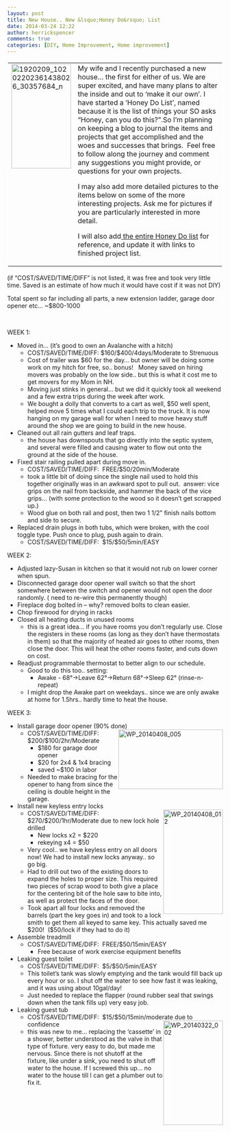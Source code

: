 ```yaml
---
layout: post
title: New House.. New &lsquo;Honey Do&rsquo; List
date: 2014-03-24 12:22
author: herrickspencer
comments: true
categories: [DIY, Home Improvement, Home improvement]
---
```

<table style="border-top:#ffffff 2px solid;border-right:#ffffff 2px solid;border-bottom:#ffffff 2px solid;border-left:#ffffff 2px solid;" cellspacing="0" cellpadding="2" width="680" border="0"><tbody>     <tr>       <td valign="top" width="128"><a href="/{{ site.postMedia }}/2014/03/1920209_10202202361438026_30357684_n.jpg"><img title="1920209_10202202361438026_30357684_n" style="margin-left:0;display:inline;margin-right:0;border-color:transparent;border-width:0;" border="0" alt="1920209_10202202361438026_30357684_n" src="/{{ site.postMedia }}/2014/03/1920209_10202202361438026_30357684_n_thumb.jpg" width="139" align="left" height="244" /></a></td>        <td valign="top" width="550">My wife and I recently purchased a new house… the first for either of us. We are super excited, and have many plans to alter the inside and out to ‘make it our own’. I have started a ‘Honey Do List’, named because it is the list of things your SO asks “Honey, can you do this?”.So I’m planning on keeping a blog to journal the items and projects that get accomplished and the woes and successes that brings.&#160; Feel free to follow along the journey and comment any suggestions you might provide, or questions for your own projects.          <p>I may also add more detailed pictures to the items below on some of the more interesting projects. Ask me for pictures if you are particularly interested in more detail.</p>          <p>I will also add<a title="Honey Do List" href="https://herrickspencer.wordpress.com/honey-do-list/"> the entire Honey Do list</a> for reference, and update it with links to finished project list.</p>       </td>     </tr>   </tbody></table>  <p>(if “COST/SAVED/TIME/DIFF” is not listed, it was free and took very little time. Saved is an estimate of how much it would have cost if it was not DIY)</p>  <p>Total spent so far including all parts, a new extension ladder, garage door opener etc… ~$800-1000</p>  <p>&#160;</p>  <p>WEEK 1:</p>  <ul>   <li>Moved in… (it’s good to own an Avalanche with a hitch)      <ul>       <li>COST/SAVED/TIME/DIFF: $160/$400/4days/Moderate to Strenuous </li>        <li>Cost of trailer was $60 for the day… but owner will be doing some work on my hitch for free, so.. bonus!&#160;&#160; Money saved on hiring movers was probably on the low side.. but this is what it cost me to get movers for my Mom in NH. </li>        <li>Moving just stinks in general… but we did it quickly took all weekend and a few extra trips during the week after work. </li>        <li>We bought a dolly that converts to a cart as well, $50 well spent, helped move 5 times what I could each trip to the truck. It is now hanging on my garage wall for when I need to move heavy stuff around the shop we are going to build in the new house. </li>     </ul>   </li>    <li>Cleaned out all rain gutters and leaf traps.      <ul>       <li>the house has downspouts that go directly into the septic system, and several were filled and causing water to flow out onto the ground at the side of the house. </li>     </ul>   </li>    <li>Fixed stair railing pulled apart during move in.      <ul>       <li>COST/SAVED/TIME/DIFF:&#160; FREE/$50/20min/Moderate </li>        <li>took a little bit of doing since the single nail used to hold this together originally was in an awkward spot to pull out.&#160; answer: vice grips on the nail from backside, and hammer the back of the vice grips… (with some protection to the wood so it doesn’t get scrapped up.) </li>        <li>Wood glue on both rail and post, then two 1 1/2” finish nails bottom and side to secure. </li>     </ul>   </li>    <li>Replaced drain plugs in both tubs, which were broken, with the cool toggle type. Push once to plug, push again to drain.      <ul>       <li>COST/SAVED/TIME/DIFF:&#160; $15/$50/5min/EASY </li>     </ul>   </li> </ul>  <p>WEEK 2:</p>  <ul>   <li>Adjusted lazy-Susan in kitchen so that it would not rub on lower corner when spun. </li>    <li>Disconnected garage door opener wall switch so that the short somewhere between the switch and opener would not open the door randomly. ( need to re-wire this permanently though) </li>    <li>Fireplace dog bolted in – why? removed bolts to clean easier. </li>    <li>Chop firewood for drying in racks </li>    <li>Closed all heating ducts in unused rooms      <ul>       <li>this is a great idea… if you have rooms you don’t regularly use. Close the registers in these rooms (as long as they don’t have thermostats in them) so that the majority of heated air goes to other rooms, then close the door. This will heat the other rooms faster, and cuts down on cost. </li>     </ul>   </li>    <li>Readjust programmable thermostat to better align to our schedule.      <ul>       <li>Good to do this too.. setting:          <ul>           <li>Awake - 68°-&gt;Leave 62°-&gt;Return 68°-&gt;Sleep 62° (rinse-n-repeat) </li>         </ul>       </li>        <li>I might drop the Awake part on weekdays.. since we are only awake at home for 1.5hrs.. hardly time to heat the house. </li>     </ul>   </li> </ul>  <p>WEEK 3:</p>  <ul>   <li>Install garage door opener (90% done)<a href="/{{ site.postMedia }}/2014/04/wp_20140408_005.jpg"><img title="WP_20140408_005" style="border-top:0;border-right:0;border-bottom:0;margin-left:0;border-left:0;display:inline;margin-right:0;" border="0" alt="WP_20140408_005" src="/{{ site.postMedia }}/2014/04/wp_20140408_005_thumb.jpg" width="244" align="right" height="139" /></a>       <ul>       <li>COST/SAVED/TIME/DIFF:&#160; $200/$100/2hr/Moderate&#160; <ul>           <li>$180 for garage door opener </li>            <li>$20 for 2x4 &amp; 1x4 bracing </li>            <li>saved ~$100 in labor </li>         </ul>       </li>        <li>Needed to make bracing for the opener to hang from since the ceiling is double height in the garage. </li>     </ul>   </li>    <li>Install new keyless entry locks      <ul>       <li><a href="/{{ site.postMedia }}/2014/04/wp_20140408_012.jpg"><img title="WP_20140408_012" style="border-top:0;border-right:0;border-bottom:0;margin-left:0;border-left:0;display:inline;margin-right:0;" border="0" alt="WP_20140408_012" src="/{{ site.postMedia }}/2014/04/wp_20140408_012_thumb.jpg" width="139" align="right" height="244" /></a> COST/SAVED/TIME/DIFF:&#160; $270/$200/1hr/Moderate due to new lock hole drilled           <ul>           <li>New locks x2 = $220 </li>            <li>rekeying x4 = $50 </li>         </ul>       </li>        <li>Very cool.. we have keyless entry on all doors now! We had to install new locks anyway.. so go big. </li>        <li>Had to drill out two of the existing doors to expand the holes to proper size. This required two pieces of scrap wood to both give a place for the centering bit of the hole saw to bite into, as well as protect the faces of the door. </li>        <li>Took apart all four locks and removed the barrels (part the key goes in) and took to a lock smith to get them all keyed to same key. This actually saved me $200!&#160; ($50/lock if they had to do it) </li>     </ul>   </li>    <li>Assemble treadmill      <ul>       <li>COST/SAVED/TIME/DIFF:&#160; FREE/$50/15min/EASY          <ul>           <li>Free because of work exercise equipment benefits </li>         </ul>       </li>     </ul>   </li>    <li>Leaking guest toilet      <ul>       <li>COST/SAVED/TIME/DIFF:&#160; $5/$50/5min/EASY </li>        <li>This toilet’s tank was slowly emptying and the tank would fill back up every hour or so. I shut off the water to see how fast it was leaking, and it was using about 10gal/day! </li>        <li>Just needed to replace the flapper (round rubber seal that swings down when the tank fills up) very easy job. </li>     </ul>   </li>    <li>Leaking guest tub      <ul>       <li>COST/SAVED/TIME/DIFF:&#160; $15/$50/15min/moderate due to confidence <a href="/{{ site.postMedia }}/2014/04/wp_20140322_002.jpg"><img title="WP_20140322_002" style="border-top:0;border-right:0;border-bottom:0;margin-left:0;border-left:0;display:inline;margin-right:0;" border="0" alt="WP_20140322_002" src="/{{ site.postMedia }}/2014/04/wp_20140322_002_thumb.jpg" width="139" align="right" height="244" /></a> </li>        <li>this was new to me… replacing the ‘cassette’ in a shower, better understood as the valve in that type of fixture. very easy to do, but made me nervous. Since there is not shutoff at the fixture, like under a sink, you need to shut off water to the house. If I screwed this up… no water to the house till I can get a plumber out to fix it. </li>     </ul>   </li> </ul>
